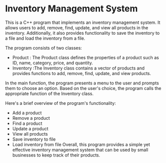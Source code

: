 # Inventory Management System

This is a C++ program that implements an inventory management system. It allows users to add, remove, find, update, and view all products in the inventory. Additionally, it also provides functionality to save the inventory to a file and load the inventory from a file.

The program consists of two classes: 
* Product : The Product class defines the properties of a product such as ID, name, category, price, and quantity. 
* Inventory :The Inventory class contains a vector of products and provides functions to add, remove, find, update, and view products.

In the main function, the program presents a menu to the user and prompts them to choose an option. Based on the user's choice, the program calls the appropriate function of the Inventory class.

Here's a brief overview of the program's functionality:
* Add a product
* Remove a product
* Find a product
* Update a product
* View all products
* Save inventory to file
* Load inventory from file
Overall, this program provides a simple yet effective inventory management system that can be used by small businesses to keep track of their products.
